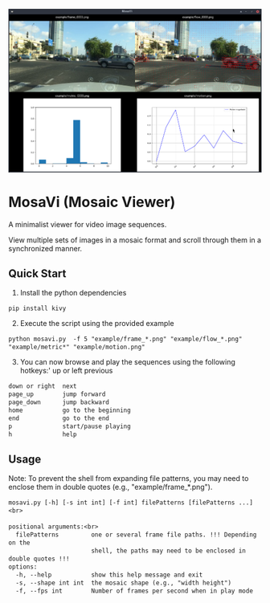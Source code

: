![](example/screenshot.png)

# MosaVi (Mosaic Viewer)

A minimalist viewer for video image sequences.

View multiple sets of images in a mosaic format and scroll through them in a synchronized manner.

## Quick Start
1. Install the python dependencies
```
pip install kivy
```
2. Execute the script using the provided example
```
python mosavi.py  -f 5 "example/frame_*.png" "example/flow_*.png" "example/metric*" "example/motion.png"
```
3.  You can now browse and play the sequences using the following hotkeys:'
up or left     previous

```
down or right  next
page_up        jump forward
page_down      jump backward
home           go to the beginning
end            go to the end
p              start/pause playing
h              help
```

## Usage
Note: To prevent the shell from expanding file patterns, you may need to enclose them in double quotes (e.g., "example/frame_*.png").

```
mosavi.py [-h] [-s int int] [-f int] filePatterns [filePatterns ...]<br>

positional arguments:<br>
  filePatterns         one or several frame file paths. !!! Depending on the
                       shell, the paths may need to be enclosed in double quotes !!!
options:
  -h, --help           show this help message and exit
  -s, --shape int int  the mosaic shape (e.g., "width height")
  -f, --fps int        Number of frames per second when in play mode

```
